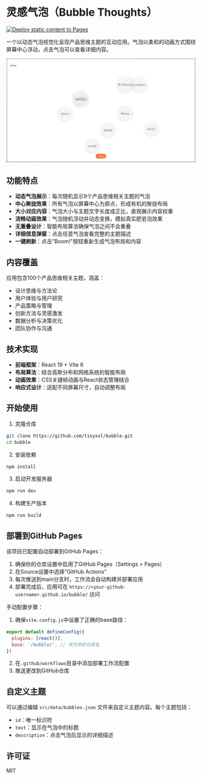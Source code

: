 # 灵感气泡（Bubble Thoughts）

[![Deploy static content to Pages](https://github.com/tinyxxl/bubble/actions/workflows/static.yml/badge.svg)](https://github.com/tinyxxl/bubble/actions/workflows/static.yml)

一个以动态气泡视觉化呈现产品思维主题的互动应用。气泡以柔和的动画方式围绕屏幕中心浮动，点击气泡可以查看详细内容。

![应用界面预览](public/preview.png)

## 功能特点

- **动态气泡展示**：每次随机显示9个产品思维相关主题的气泡
- **中心聚拢效果**：所有气泡以屏幕中心为原点，形成有机的聚拢布局
- **大小对应内容**：气泡大小与主题文字长度成正比，直观展示内容权重
- **流畅动画效果**：气泡随机浮动并动态变换，模拟真实肥皂泡效果
- **无重叠设计**：智能布局算法确保气泡之间不会重叠
- **详细信息弹窗**：点击任意气泡查看完整的主题描述
- **一键刷新**：点击"Boom!"按钮重新生成气泡布局和内容

## 内容覆盖

应用包含100个产品思维相关主题，涵盖：

- 设计思维与方法论
- 用户体验与用户研究
- 产品策略与管理
- 创新方法与灵感激发
- 数据分析与决策优化
- 团队协作与沟通

## 技术实现

- **前端框架**：React 19 + Vite 6
- **布局算法**：结合高斯分布和网格系统的智能布局
- **动画效果**：CSS关键帧动画与React状态管理结合
- **响应式设计**：适配不同屏幕尺寸，自动调整布局

## 开始使用

1. 克隆仓库
```bash
git clone https://github.com/tinyxxl/bubble.git
cd bubble
```

2. 安装依赖
```bash
npm install
```

3. 启动开发服务器
```bash
npm run dev
```

4. 构建生产版本
```bash
npm run build
```

## 部署到GitHub Pages

该项目已配置自动部署到GitHub Pages：

1. 确保你的仓库设置中启用了GitHub Pages（Settings > Pages）
2. 在Source设置中选择"GitHub Actions"
3. 每次推送到main分支时，工作流会自动构建并部署应用
4. 部署完成后，应用可在 `https://<your-github-username>.github.io/bubble/` 访问

手动配置步骤：

1. 确保`vite.config.js`中设置了正确的base路径：
```js
export default defineConfig({
  plugins: [react()],
  base: '/bubble/', // 改为你的仓库名
})
```

2. 在`.github/workflows`目录中添加部署工作流配置
3. 推送更改到GitHub仓库

## 自定义主题

可以通过编辑 `src/data/bubbles.json` 文件来自定义主题内容。每个主题包括：

- `id`：唯一标识符
- `text`：显示在气泡中的标题
- `description`：点击气泡后显示的详细描述

## 许可证

MIT
